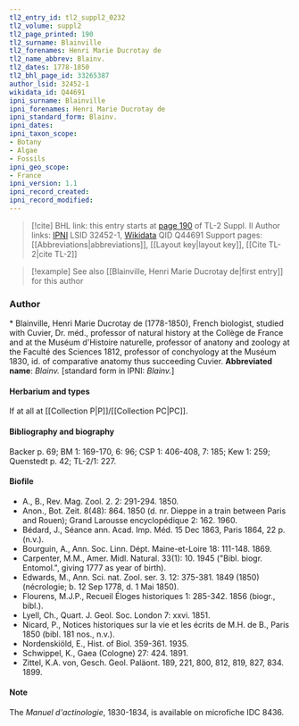 ```yaml
---
tl2_entry_id: tl2_suppl2_0232
tl2_volume: suppl2
tl2_page_printed: 190
tl2_surname: Blainville
tl2_forenames: Henri Marie Ducrotay de
tl2_name_abbrev: Blainv.
tl2_dates: 1778-1850
tl2_bhl_page_id: 33265387
author_lsid: 32452-1
wikidata_id: Q44691
ipni_surname: Blainville
ipni_forenames: Henri Marie Ducrotay de
ipni_standard_form: Blainv.
ipni_dates: 
ipni_taxon_scope: 
- Botany
- Algae
- Fossils
ipni_geo_scope: 
- France
ipni_version: 1.1
ipni_record_created: 
ipni_record_modified:
---
```


> [!cite] BHL link: this entry starts at [page 190](https://www.biodiversitylibrary.org/page/33265387) of TL-2 Suppl. II
> Author links: [IPNI](https://www.ipni.org/a/32452-1) LSID 32452-1, [Wikidata](https://www.wikidata.org/wiki/Q44691) QID Q44691
> Support pages: [[Abbreviations|abbreviations]], [[Layout key|layout key]], [[Cite TL-2|cite TL-2]]

> [!example] See also [[Blainville, Henri Marie Ducrotay de|first entry]] for this author

### Author

\* Blainville, Henri Marie Ducrotay de (1778-1850), French biologist, studied with Cuvier, Dr. méd., professor of natural history at the Collège de France and at the Muséum d'Histoire naturelle, professor of anatony and zoology at the Faculté des Sciences 1812, professor of conchyology at the Muséum 1830, id. of comparative anatomy thus succeeding Cuvier. 
**Abbreviated name**: *Blainv.* \[standard form in IPNI: *Blainv.*\]

#### Herbarium and types

If at all at [[Collection P|P]]/[[Collection PC|PC]].

#### Bibliography and biography

Backer p. 69; BM 1: 169-170, 6: 96; CSP 1: 406-408, 7: 185; Kew 1: 259; Quenstedt p. 42; TL-2/1: 227.

#### Biofile

- A., B., Rev. Mag. Zool. 2. 2: 291-294. 1850.
- Anon., Bot. Zeit. 8(48): 864. 1850 (d. nr. Dieppe in a train between Paris and Rouen); Grand Larousse encyclopédique 2: 162. 1960.
- Bédard, J., Séance ann. Acad. Imp. Méd. 15 Dec 1863, Paris 1864, 22 p. (n.v.).
- Bourguin, A., Ann. Soc. Linn. Dépt. Maine-et-Loire 18: 111-148. 1869.
- Carpenter, M.M., Amer. Midl. Natural. 33(1): 10. 1945 ("Bibl. biogr. Entomol.", giving 1777 as year of birth).
- Edwards, M., Ann. Sci. nat. Zool. ser. 3. 12: 375-381. 1849 (1850) (nécrologie; b. 12 Sep 1778, d. 1 Mai 1850).
- Flourens, M.J.P., Recueil Éloges historiques 1: 285-342. 1856 (biogr., bibl.).
- Lyell, Ch., Quart. J. Geol. Soc. London 7: xxvi. 1851.
- Nicard, P., Notices historiques sur la vie et les écrits de M.H. de B., Paris 1850 (bibl. 181 nos., n.v.).
- Nordenskiöld, E., Hist. of Biol. 359-361. 1935.
- Schwippel, K., Gaea (Cologne) 27: 424. 1891.
- Zittel, K.A. von, Gesch. Geol. Paläont. 189, 221, 800, 812, 819, 827, 834. 1899.

#### Note

The *Manuel d'actinologie*, 1830-1834, is available on microfiche IDC 8436.

